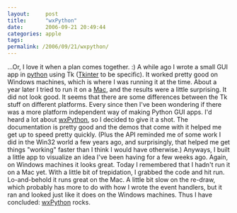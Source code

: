 ```yaml
---
layout:     post
title:      "wxPython"
date:       2006-09-21 20:49:44
categories: apple
tags:  
permalink: /2006/09/21/wxpython/
---
```

...Or, I love it when a plan comes together. :) A while ago I wrote a small GUI app in [python](http://python.org) using Tk ([Tkinter](http://wiki.python.org/moin/TkInter) to be specific). It worked pretty good on Windows machines, which is where I was running it at the time. About a year later I tried to run it on a [Mac](http://apple.com/mac), and the results were a little surprising. It did not look good. It seems that there are some differences between the Tk stuff on different platforms. Every since then I've been wondering if there was a more platform independent way of making Python GUI apps. I'd heard a lot about [wxPython](http://www.wxpython.org/), so I decided to give it a shot. The documentation is pretty good and the demos that come with it helped me get up to speed pretty quickly. (Plus the API reminded me of some work I did in the Win32 world a few years ago, and surprisingly, that helped me get things "working" faster than I think I would have otherwise.) Anyways, I built a little app to visualize an idea I've been having for a few weeks ago. Again, on Windows machines it looks great. Today I remembered that I hadn't run it on a Mac yet. With a little bit of trepidation, I grabbed the code and hit run. Lo-and-behold it runs great on the Mac. A little bit slow on the re-draw, which probably has more to do with how I wrote the event handlers, but it ran and looked just like it does on the Windows machines. Thus I have concluded: [wxPython](http://www.wxpython.org/) rocks.
